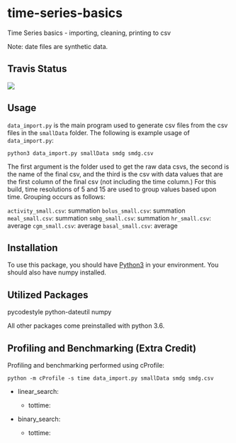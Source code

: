 # time-series-basics
Time Series basics - importing, cleaning, printing to csv

Note: date files are synthetic data.

## Travis Status
![](https://travis-ci.com/cu-swe4s-fall-2019/time-series-basics-rymo1354.svg?branch=master)

## Usage
`data_import.py` is the main program used to generate csv files from the csv files in the `smallData` folder. The following is example usage of `data_import.py`: 

```
python3 data_import.py smallData smdg smdg.csv
```

The first argument is the folder used to get the raw data csvs, the second is the name of the final csv, and the third is the csv with data values that are the first column of the final csv (not including the time column.) For this build, time resolutions of 5 and 15 are used to group values based upon time. Grouping occurs as follows:

`activity_small.csv`: summation
`bolus_small.csv`: summation
`meal_small.csv`: summation
`smbg_small.csv`: summation
`hr_small.csv`: average
`cgm_small.csv`: average
`basal_small.csv`: average 

## Installation
To use this package, you should have [Python3](https://www.python.org/download/releases/3.6/) in your environment. You should also have numpy installed.

## Utilized Packages
pycodestyle
python-dateutil
numpy

All other packages come preinstalled with python 3.6.

## Profiling and Benchmarking (Extra Credit)
Profiling and benchmarking performed using cProfile:
```
python -m cProfile -s time data_import.py smallData smdg smdg.csv
```

* linear_search:
    * tottime: 

* binary_search:
    * tottime:
